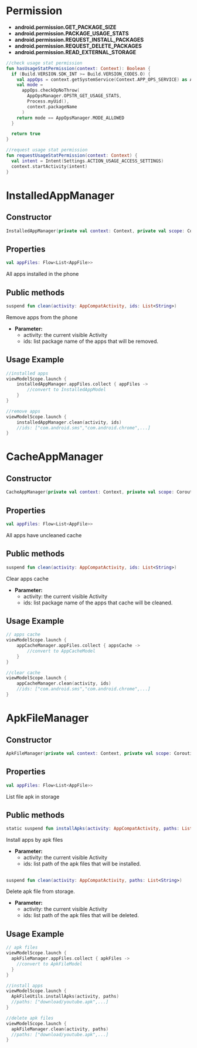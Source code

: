 # Permission

- **android.permission.GET_PACKAGE_SIZE**
- **android.permission.PACKAGE_USAGE_STATS**
- **android.permission.REQUEST_INSTALL_PACKAGES**
- **android.permission.REQUEST_DELETE_PACKAGES**
- **android.permission.READ_EXTERNAL_STORAGE**

```kotlin
//check usage stat permission
fun hasUsageStatPermission(context: Context): Boolean {
  if (Build.VERSION.SDK_INT >= Build.VERSION_CODES.O) {
    val appOps = context.getSystemService(Context.APP_OPS_SERVICE) as AppOpsManager
    val mode =
      appOps.checkOpNoThrow(
        AppOpsManager.OPSTR_GET_USAGE_STATS,
        Process.myUid(),
        context.packageName
      )
    return mode == AppOpsManager.MODE_ALLOWED
  }

  return true
}

//request usage stat permission
fun requestUsageStatPermission(context: Context) {
  val intent = Intent(Settings.ACTION_USAGE_ACCESS_SETTINGS)
  context.startActivity(intent)
}

```

# InstalledAppManager

## Constructor

````kotlin
InstalledAppManager(private val context: Context, private val scope: CoroutineScope)
````

## Properties

```kotlin
val appFiles: Flow<List<AppFile>>
```

All apps installed in the phone

## Public methods

```kotlin
suspend fun clean(activity: AppCompatActivity, ids: List<String>)
```

Remove apps from the phone

- **Parameter:**
  - activity: the current visible Activity
  - ids: list package name of the apps that will be removed.

## Usage Example

```kotlin
//installed apps
viewModelScope.launch {
    installedAppManager.appFiles.collect { appFiles ->
        //convert to InstalledAppModel
    }
}

//remove apps
viewModelScope.launch {
    installedAppManager.clean(activity, ids)
    //ids: ["com.android.sms","com.android.chrome",...]
}

```

# CacheAppManager

## Constructor

```kotlin
CacheAppManager(private val context: Context, private val scope: CoroutineScope)
```

## Properties

```kotlin
val appFiles: Flow<List<AppFile>>
```

All apps have uncleaned cache

## Public methods

```kotlin
suspend fun clean(activity: AppCompatActivity, ids: List<String>)

```

Clear apps cache

- **Parameter:**
  - activity: the current visible Activity
  - ids: list package name of the apps that cache will be cleaned.

## Usage Example

```kotlin
// apps cache
viewModelScope.launch {
    appCacheManager.appFiles.collect { appsCache ->
        //convert to AppCacheModel
    }
}

//clear cache
viewModelScope.launch {
    appCacheManager.clean(activity, ids)
    //ids: ["com.android.sms","com.android.chrome",...]
}
```

# ApkFileManager

## Constructor

```kotlin
ApkFileManager(private val context: Context, private val scope: CoroutineScope)
```

## Properties

```kotlin
val appFiles: Flow<List<AppFile>>
```

List file apk in storage

## Public methods

```kotlin
static suspend fun installApks(activity: AppCompatActivity, paths: List<String>)
```

Install apps by apk files

- **Parameter:**
  - activity: the current visible Activity
  - ids: list path of the apk files that will be installed.

##

```kotlin
suspend fun clean(activity: AppCompatActivity, paths: List<String>)
```

Delete apk file from storage.

- **Parameter:**
  - activity: the current visible Activity
  - ids: list path of the apk files that will be deleted.

## Usage Example

```kotlin
// apk files
viewModelScope.launch {
  apkFileManager.appFiles.collect { apkFiles ->
    //convert to ApkFileModel
  }
}

//install apps
viewModelScope.launch {
  ApkFileUtils.installApks(activity, paths)
  //paths: ["download/youtube.apk",...]
}

//delete apk files
viewModelScope.launch {
  apkFileManager.clean(activity, paths)
  //paths: ["download/youtube.apk",...]
}

```